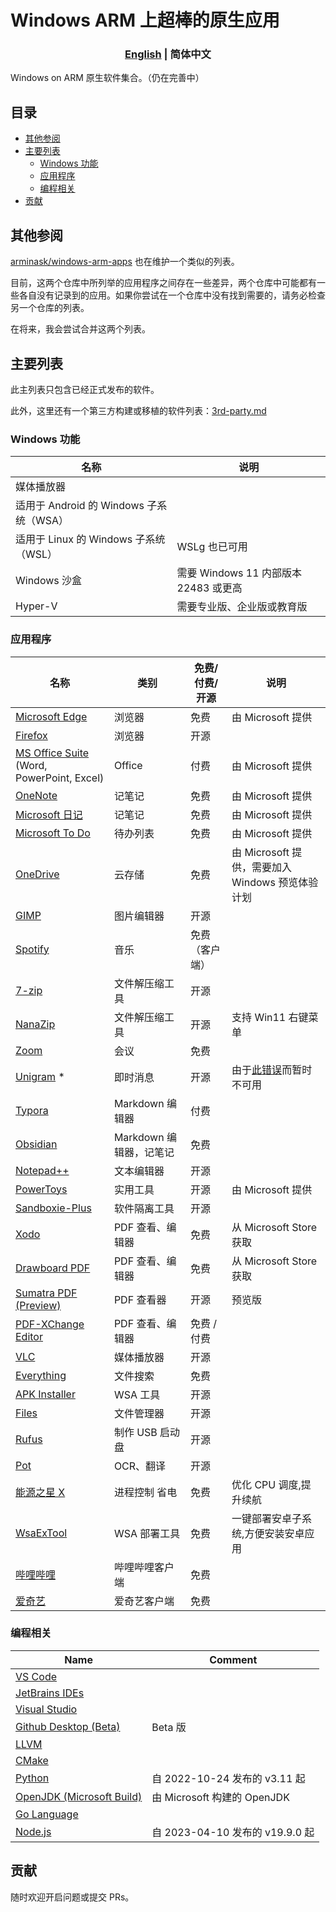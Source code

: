 # Windows ARM 上超棒的原生应用

<h3 align="center"> <a href='./README.md'>English</a> | 简体中文</h3>

Windows on ARM 原生软件集合。（仍在完善中）

## 目录

- [其他参阅](#其他参阅)
- [主要列表](#主要列表)
  - [Windows 功能](#windows-功能)
  - [应用程序](#应用程序)
  - [编程相关](#编程相关)
- [贡献](#贡献)

## 其他参阅

[arminask/windows-arm-apps](https://github.com/arminask/windows-arm-apps) 也在维护一个类似的列表。

目前，这两个仓库中所列举的应用程序之间存在一些差异，两个仓库中可能都有一些各自没有记录到的应用。如果你尝试在一个仓库中没有找到需要的，请务必检查另一个仓库的列表。

在将来，我会尝试合并这两个列表。

## 主要列表

此主列表只包含已经正式发布的软件。

此外，这里还有一个第三方构建或移植的软件列表：[3rd-party.md](3rd-party.md)

### Windows 功能

| 名称                                    | 说明                                  |
| --------------------------------------- | ------------------------------------- |
| 媒体播放器                              |                                       |
| 适用于 Android 的 Windows 子系统（WSA） |                                       |
| 适用于 Linux 的 Windows 子系统（WSL）   | WSLg 也已可用                         |
| Windows 沙盒                            | 需要 Windows 11 内部版本 22483 或更高 |
| Hyper-V                                 | 需要专业版、企业版或教育版            |

### 应用程序

| 名称                                                                                 | 类别                    | 免费/付费/开源 | 说明                                                                                                |
| ------------------------------------------------------------------------------------ | ----------------------- | -------------- | --------------------------------------------------------------------------------------------------- |
| [Microsoft Edge](https://www.microsoft.com/zh-cn/edge)                               | 浏览器                  | 免费           | 由 Microsoft 提供                                                                                   |
| [Firefox](https://www.mozilla.org/zh-CN/firefox/new/)                                | 浏览器                  | 开源           |                                                                                                     |
| [MS Office Suite](https://www.office.com/) (Word, PowerPoint, Excel)                 | Office                  | 付费           | 由 Microsoft 提供                                                                                   |
| [OneNote](https://www.onenote.com/)                                                  | 记笔记                  | 免费           | 由 Microsoft 提供                                                                                   |
| [Microsoft 日记](https://www.microsoft.com/en-us/garage/profiles/journal/)           | 记笔记                  | 免费           | 由 Microsoft 提供                                                                                   |
| [Microsoft To Do](https://todo.microsoft.com/)                                       | 待办列表                | 免费           | 由 Microsoft 提供                                                                                   |
| [OneDrive](https://onedrive.live.com/)                                               | 云存储                  | 免费           | 由 Microsoft 提供，需要加入 Windows 预览体验计划                                                    |
| [GIMP](https://www.gimp.org/)                                                        | 图片编辑器              | 开源           |                                                                                                     |
| [Spotify](https://open.spotify.com/)                                                 | 音乐                    | 免费（客户端） |                                                                                                     |
| [7-zip](https://www.7-zip.org/)                                                      | 文件解压缩工具          | 开源           |                                                                                                     |
| [NanaZip](https://apps.microsoft.com/detail/9N8G7TSCL18R)                            | 文件解压缩工具          | 开源           | 支持 Win11 右键菜单                                                                                 |
| [Zoom](https://zoom.us/)                                                             | 会议                    | 免费           |                                                                                                     |
| [Unigram](https://github.com/UnigramDev/Unigram) \*                                  | 即时消息                | 开源           | 由于[此错误](https://github.com/UnigramDev/Unigram/issues/3010#issuecomment-1528811672)而暂时不可用 |
| [Typora](https://typora.io/)                                                         | Markdown 编辑器         | 付费           |                                                                                                     |
| [Obsidian](https://obsidian.md/)                                                     | Markdown 编辑器，记笔记 | 免费           |                                                                                                     |
| [Notepad++](https://notepad-plus-plus.org/)                                          | 文本编辑器              | 开源           |                                                                                                     |
| [PowerToys](https://github.com/microsoft/PowerToys)                                  | 实用工具                | 开源           | 由 Microsoft 提供                                                                                   |
| [Sandboxie-Plus](https://github.com/sandboxie-plus/Sandboxie)                        | 软件隔离工具            | 开源           |                                                                                                     |
| [Xodo](https://xodo.com/)                                                            | PDF 查看、编辑器        | 免费           | 从 Microsoft Store 获取                                                                             |
| [Drawboard PDF](https://www.drawboard.com/)                                          | PDF 查看、编辑器        | 免费           | 从 Microsoft Store 获取                                                                             |
| [Sumatra PDF (Preview)](https://www.sumatrapdfreader.org/free-pdf-reader)            | PDF 查看器              | 开源           | 预览版                                                                                              |
| [PDF-XChange Editor](https://pdf-xchange.eu/DL/pdf-xchange-editor.htm)               | PDF 查看、编辑器        | 免费 / 付费    |                                                                                                     |
| [VLC](https://www.videolan.org/vlc/)                                                 | 媒体播放器              | 开源           |                                                                                                     |
| [Everything](https://www.voidtools.com/)                                             | 文件搜索                | 免费           |                                                                                                     |
| [APK Installer](https://github.com/Paving-Base/APK-Installer)                        | WSA 工具                | 开源           |                                                                                                     |
| [Files](https://files.community/)                                                    | 文件管理器              | 开源           |                                                                                                     |
| [Rufus](https://rufus.ie/)                                                           | 制作 USB 启动盘         | 开源           |                                                                                                     |
| [Pot](https://github.com/pot-app/pot-desktop)                                        | OCR、翻译               | 开源           |                                                                                                     |
| [能源之星 X](https://apps.microsoft.com/detail/energy-star-x/9NF7JTB3B17P)           | 进程控制 省电           | 免费           | 优化 CPU 调度,提升续航                                                                              |
| [WsaExTool](https://apps.microsoft.com/store/detail/XPFFTJKNCD8SB5)                  | WSA 部署工具            | 免费           | 一键部署安卓子系统,方便安装安卓应用                                                                 |
| [哔哩哔哩](https://app.bilibili.com/)                                                | 哔哩哔哩客户端          | 免费           |                                                                                                     |
| [爱奇艺](https://apps.microsoft.com/detail/%e7%88%b1%e5%a5%87%e8%89%ba/9NBLGGH5WXNW) | 爱奇艺客户端            | 免费           |                                                                                                     |

### 编程相关

| Name                                                           | Comment                         |
| -------------------------------------------------------------- | ------------------------------- |
| [VS Code](https://code.visualstudio.com/)                      |                                 |
| [JetBrains IDEs](https://www.jetbrains.com/)                   |                                 |
| [Visual Studio](https://visualstudio.microsoft.com/)           |                                 |
| [Github Desktop (Beta)](https://desktop.github.com/beta/)      | Beta 版                         |
| [LLVM](https://llvm.org/)                                      |                                 |
| [CMake](https://cmake.org/)                                    |                                 |
| [Python](https://www.python.org/)                              | 自 2022-10-24 发布的 v3.11 起   |
| [OpenJDK (Microsoft Build)](https://www.microsoft.com/openjdk) | 由 Microsoft 构建的 OpenJDK     |
| [Go Language](https://go.dev/)                                 |                                 |
| [Node.js](https://nodejs.org/)                                 | 自 2023-04-10 发布的 v19.9.0 起 |

## 贡献

随时欢迎开启问题或提交 PRs。
